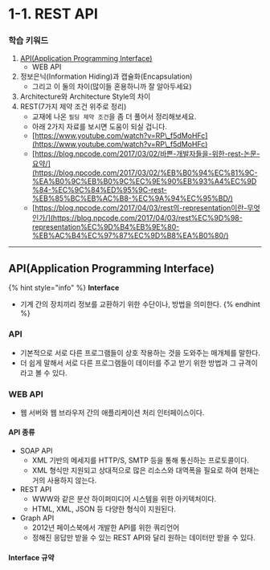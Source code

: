 # 1-1. REST API

### 학습 키워드

1. [API(Application Programming Interface)](1-1.-rest-api.md#api-application-programming-interface)
   * WEB API
2. 정보은닉(Information Hiding)과 캡슐화(Encapsulation)
   * 그리고 이 둘의 차이(많이들 혼용하니까 잘 알아두세요)
3. Architecture와 Architecture Style의 차이
4. REST(7가지 제약 조건 위주로 정리)
   * 교재에 나온 `필딩 제약 조건`을 좀 더 풀어서 정리해보세요.
   * 아래 2가지 자료를 보시면 도움이 되실 겁니다.
   * [https://www.youtube.com/watch?v=RP\_f5dMoHFc](https://www.youtube.com/watch?v=RP\_f5dMoHFc)
   * [https://blog.npcode.com/2017/03/02/바쁜-개발자들을-위한-rest-논문-요약/](https://blog.npcode.com/2017/03/02/%EB%B0%94%EC%81%9C-%EA%B0%9C%EB%B0%9C%EC%9E%90%EB%93%A4%EC%9D%84-%EC%9C%84%ED%95%9C-rest-%EB%85%BC%EB%AC%B8-%EC%9A%94%EC%95%BD/)
   * [https://blog.npcode.com/2017/04/03/rest의-representation이란-무엇인가/](https://blog.npcode.com/2017/04/03/rest%EC%9D%98-representation%EC%9D%B4%EB%9E%80-%EB%AC%B4%EC%97%87%EC%9D%B8%EA%B0%80/)

***

## API(Application Programming Interface)

{% hint style="info" %}
**Interface**

* 기계 간의 장치끼리 정보를 교환하기 위한 수단이나, 방법을 의미한다.
{% endhint %}

### API

* 기본적으로 서로 다른 프로그램들이 상호 작용하는 것을 도와주는 매개체를 말한다.
* 더 쉽게 말해서 서로 다른 프로그램들이 데이터를 주고 받기 위한 방법과 그 규격이라고 볼 수 있다.

### WEB API

* 웹 서버와 웹 브라우저 간의 애플리케이션 처리 인터페이스이다.

#### API 종류

* SOAP API
  * XML 기반의 메세지를 HTTP/S, SMTP 등을 통해 통신하는 프로토콜이다.
  * XML 형식만 지원되고 상대적으로 많은 리소스와 대역폭을 필요로 하여 현재는 거의 사용하지 않는다.
* REST API
  * WWW와 같은 분산 하이퍼미디어 시스템을 위한 아키텍처이다.
  * HTML, XML, JSON 등 다양한 형식이 지원된다.
* Graph API
  * 2012년 페이스북에서 개발한 API를 위한 쿼리언어
  * 정해진 응답만 받을 수 있는 REST API와 달리 원하는 데이터만 받을 수 있다.

#### Interface 규약


